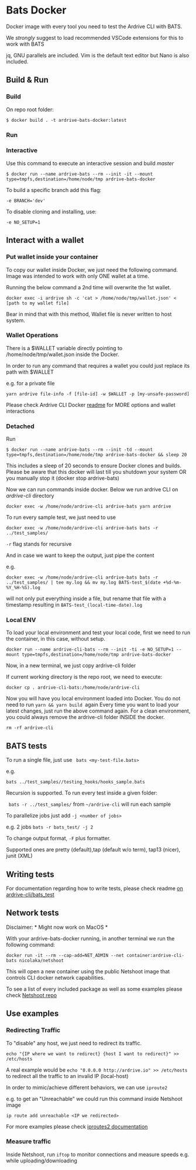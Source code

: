 # Bats Docker

Docker image with every tool you need to test the Ardrive CLI with BATS.

We *strongly* suggest to load recommended VSCode extensions for this to work with BATS

jq, GNU parallels are included. Vim is the default text editor but Nano is also included.
## Build & Run

### Build

On repo root folder:

```$ docker build . -t ardrive-bats-docker:latest      ```                                                                  

### Run

### Interactive

Use this command to execute an interactive session and build *master*

```$ docker run --name ardrive-bats --rm --init -it --mount type=tmpfs,destination=/home/node/tmp ardrive-bats-docker   ```

To build a specific branch add this flag:

``` -e BRANCH='dev' ```

To disable cloning and installing, use:

``` -e NO_SETUP=1 ```

## Interact with a wallet

### Put wallet inside your container

To copy our wallet inside Docker, we just need the following command.
Image was intended to work with only ONE wallet at a time. 

Running the below command a 2nd time will overwrite the 1st wallet.

``docker exec -i ardrive sh -c 'cat > /home/node/tmp/wallet.json' < [path to my wallet file]``

Bear in mind that with this method, Wallet file is never written to host system.

### Wallet Operations

There is a $WALLET variable directly pointing to /home/node/tmp/wallet.json inside the Docker.

In order to run any command that requires a wallet you could just replace its path with $WALLET

e.g. for a private file

``yarn ardrive file-info -f [file-id] -w $WALLET -p [my-unsafe-password]``


Please check Ardrive CLI Docker [readme](https://github.com/ardriveapp/ardrive-cli-docker/blob/production/README.md#run-ardrive-cli-docker) for MORE options and wallet interactions

### Detached

Run

```$ docker run --name ardrive-bats --rm --init -td --mount type=tmpfs,destination=/home/node/tmp ardrive-bats-docker && sleep 20 ```

This includes a sleep of 20 seconds to ensure Docker clones and builds. Please be aware that this docker will last till you shutdown your system OR you manually stop it (docker stop ardrive-bats)

Now we can run commands inside docker. Below we run ardrive CLI on *ardrive-cli* directory

```docker exec -w /home/node/ardrive-cli ardrive-bats yarn ardrive```

To run every sample test, we just need to use

```docker exec -w /home/node/ardrive-cli ardrive-bats bats -r ../test_samples/```

```-r``` flag stands for recursive

And in case we want to keep the output, just pipe the content

e.g.

```docker exec -w /home/node/ardrive-cli ardrive-bats bats -r ../test_samples/ | tee my.log && mv my.log BATS-test_$(date +%d-%m-%Y_%H-%S).log```

will not only put everything inside a file, but rename that file with a timestamp resulting in ```BATS-test_(local-time-date).log```

### Local ENV

To load your local environment and test your local code, first we need to run the container, in this case, without setup.

```docker run --name ardrive-cli-bats --rm --init -ti -e NO_SETUP=1 --mount type=tmpfs,destination=/home/node/tmp ardrive-bats-docker   ```

Now, in a new terminal, we just copy ardrive-cli folder

If current working directory is the repo root, we need to execute:

```docker cp . ardrive-cli-bats:/home/node/ardrive-cli ```

Now you will have you local environment loaded into Docker. You do not need to run ```yarn && yarn build ```again
Every time you want to load your latest changes, just run the above command again. For a clean environment, you could always remove the ardrive-cli folder INSIDE the docker. 

```rm -rf ardrive-cli ```


## BATS tests 

To run a single file, just use
``` bats <my-test-file.bats>```

e.g.

```bats ../test_samples//testing_hooks/hooks_sample.bats```

Recursion is supported. To run every test inside a given folder:

``` bats -r ../test_samples/``` from ```~/ardrive-cli``` will run each sample

To parallelize jobs just add ```-j <number of jobs>```

e.g. 2 jobs ```bats -r bats_test/ -j 2```

To change output format, ```-F``` plus formatter. 

Supported ones are pretty (default),tap (default w/o term), tap13 (nicer), junit (XML)

## Writing tests

For documentation regarding how to write tests, please check readme [on ardrive-cli/bats_test](https://github.com/ardriveapp/ardrive-cli/blob/master/bats_test/readme.md)

## Network tests

Disclaimer: * Might now work on MacOS *

With your ardrive-bats-docker running, in another terminal we run the following command:

```docker run -it --rm --cap-add=NET_ADMIN --net container:ardrive-cli-bats nicolaka/netshoot```

This will open a new container using the public Netshoot image that controls CLI docker network capabilities.

To see a list of every included package as well as some examples please check [Netshoot repo](https://github.com/nicolaka/netshoot#netshoot-a-docker--kubernetes-network-trouble-shooting-swiss-army-container)


## Use examples
### Redirecting Traffic

To "disable" any host, we just need to redirect its traffic.

```echo "{IP where we want to redirect} {host I want to redirect}" >> /etc/hosts```

A real example would be ```echo "0.0.0.0 http://ardrive.io" >> /etc/hosts``` to redirect all the traffic to an invalid IP (local-host)

In order to mimic/achieve different behaviors, we can use ```iproute2``` 

e.g. to get an "Unreachable" we could run this command inside Netshoot image

```ip route add unreachable <IP we redirected>```

For more examples please check [iproutes2 documentation](https://baturin.org/docs/iproute2/#ip-route-add-blackhole)

### Measure traffic

Inside Netshoot, run ```iftop``` to monitor connections and measure speeds e.g. while uploading/downloading
